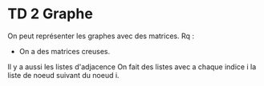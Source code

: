 # TD 2 Graphe

On peut représenter les graphes avec des matrices.
Rq : 
- On a des matrices creuses.

Il y a aussi les listes d'adjacence
On fait des listes avec a chaque indice i la liste de noeud suivant du noeud i.